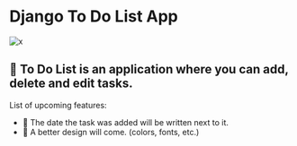 # Django To Do List App


![x](https://user-images.githubusercontent.com/76072666/166118497-beaec0eb-3382-47fb-9749-4dd600c8a2ef.png)


📖 To Do List is an application where you can add, delete and edit tasks.<br/>
--
List of upcoming features:<br/>
<ul>
  <li>📆 The date the task was added will be written next to it.</li>
  <li>🌆 A better design will come. (colors, fonts, etc.) </li>
</ul>
